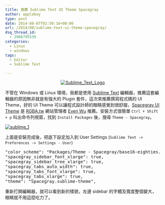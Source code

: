 ```yaml
---
title: 推薦 Sublime Text UI Theme Spacegray
author: appleboy
type: post
date: 2014-08-07T02:50:16+00:00
url: /2014/08/sublime-text-ui-theme-spacegray/
dsq_thread_id:
  - 2906795539
categories:
  - Linux
  - windows
tags:
  - Editor
  - Sublime Text

---
```

<div style="margin:0 auto; text-align:center">
  <a href="https://www.flickr.com/photos/appleboy/13007892705/" title="Sublime_Text_Logo by appleboy46, on Flickr"><img src="https://i1.wp.com/farm8.staticflickr.com/7458/13007892705_062066d2ab_m.jpg?resize=240%2C240&#038;ssl=1" alt="Sublime_Text_Logo" data-recalc-dims="1" /></a>
</div>

不管在 Windows 或 Linux 環境，我都是使用 [Sublime Text][1] 編輯器，推薦這套編輯器的原因無非就是有強大的 Plugin 套件，這次來推薦撰寫程式碼的 UI Theme，好的 UI Theme 可以讓程式設計師的眼睛感覺到很舒服，[Spacegray UI Theme][2] 是 [RGBA.tw][3] 網站管理者 [Even Wu][4] 推薦。安裝方式很簡單 `Ctrl + Shift + p` 叫出命令列視窗，找到 `Install Packages` 後，搜尋 `Theme - Spacegray`。

<!--more-->

[<img src="https://i0.wp.com/farm6.staticflickr.com/5596/14846228314_63d709de4c_z.jpg?resize=640%2C386&#038;ssl=1" alt="sublime_1" data-recalc-dims="1" />][5]

上面是安裝完成後，把底下設定加入到 User Settings (`Sublime Text -> Preferences -> Settings - User`)

<div>
  <pre class="brush: bash; title: ; notranslate" title="">"color_scheme": "Packages/Theme - Spacegray/base16-eighties.dark.tmTheme",
"spacegray_sidebar_font_xlarge": true,
"spacegray_sidebar_tree_xlarge": true,
"spacegray_tabs_auto_width": true,
"spacegray_tabs_font_xlarge": true,
"spacegray_tabs_xlarge": true,
"theme": "Spacegray.sublime-theme",</pre>
</div>

重新打開編輯器，就可以看到新的樣貌，左邊 sidebar 的字體及寬度整個變大，眼睛就不用這麼吃力了。

 [1]: http://www.sublimetext.com/
 [2]: http://kkga.github.io/spacegray/
 [3]: https://www.facebook.com/groups/open.rgba/
 [4]: https://www.facebook.com/evenwu
 [5]: https://www.flickr.com/photos/appleboy/14846228314 "sublime_1 by Bo-Yi Wu, on Flickr"